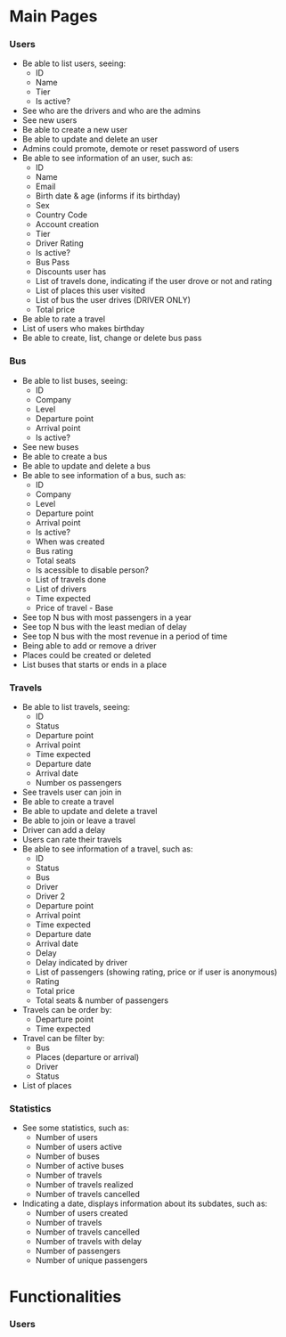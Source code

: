 # Main Pages

### Users

- Be able to list users, seeing:
    - ID
    - Name
    - Tier
    - Is active?
- See who are the drivers and who are the admins
- See new users
- Be able to create a new user
- Be able to update and delete an user
- Admins could promote, demote or reset password of users
- Be able to see information of an user, such as:
    - ID
    - Name
    - Email
    - Birth date & age (informs if its birthday)
    - Sex
    - Country Code
    - Account creation
    - Tier
    - Driver Rating
    - Is active?
    - Bus Pass
    - Discounts user has
    - List of travels done, indicating if the user drove or not and rating
    - List of places this user visited
    - List of bus the user drives (DRIVER ONLY)
    - Total price
- Be able to rate a travel
- List of users who makes birthday
- Be able to create, list, change or delete bus pass

### Bus

- Be able to list buses, seeing:
    - ID
    - Company
    - Level
    - Departure point
    - Arrival point
    - Is active?
- See new buses
- Be able to create a bus
- Be able to update and delete a bus
- Be able to see information of a bus, such as:
    - ID
    - Company
    - Level
    - Departure point
    - Arrival point
    - Is active?
    - When was created
    - Bus rating
    - Total seats
    - Is acessible to disable person?
    - List of travels done
    - List of drivers
    - Time expected
    - Price of travel - Base
- See top N bus with most passengers in a year
- See top N bus with the least median of delay
- See top N bus with the most revenue in a period of time
- Being able to add or remove a driver
- Places could be created or deleted
- List buses that starts or ends in a place

### Travels

- Be able to list travels, seeing:
    - ID
    - Status
    - Departure point
    - Arrival point
    - Time expected
    - Departure date
    - Arrival date
    - Number os passengers
- See travels user can join in
- Be able to create a travel
- Be able to update and delete a travel
- Be able to join or leave a travel
- Driver can add a delay
- Users can rate their travels
- Be able to see information of a travel, such as:
    - ID
    - Status
    - Bus
    - Driver
    - Driver 2
    - Departure point
    - Arrival point
    - Time expected
    - Departure date
    - Arrival date
    - Delay
    - Delay indicated by driver
    - List of passengers (showing rating, price or if user is anonymous)
    - Rating
    - Total price
    - Total seats & number of passengers
- Travels can be order by:
    - Departure point
    - Time expected
- Travel can be filter by:
    - Bus
    - Places (departure or arrival)
    - Driver
    - Status
- List of places

### Statistics

- See some statistics, such as:
    - Number of users
    - Number of users active
    - Number of buses
    - Number of active buses
    - Number of travels
    - Number of travels realized
    - Number of travels cancelled
- Indicating a date, displays information about its subdates, such as:
    - Number of users created
    - Number of travels
    - Number of travels cancelled
    - Number of travels with delay
    - Number of passengers
    - Number of unique passengers

# Functionalities

### Users


